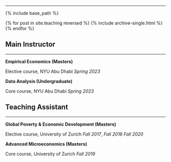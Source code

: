 <!--
---
layout: archive
title: "Teaching"
permalink: /teaching/
author_profile: true
---
-->
---
{% include base_path %}

{% for post in site.teaching reversed %}
  {% include archive-single.html %}
{% endfor %}

## Main Instructor
---

__Empirical Economics (Masters)__

Elective course, NYU Abu Dhabi
*Spring 2023* 

__Data Analysis (Undergraduate)__

Core course, NYU Abu Dhabi
*Spring 2023*

## Teaching Assistant
---
__Global Poverty & Economic Development (Masters)__

Elective course, University of Zurich
*Fall 2017*, *Fall 2018* *Fall 2020*

__Advanced Microeconomics (Masters)__

Core course, University of Zurich
*Fall 2019*
